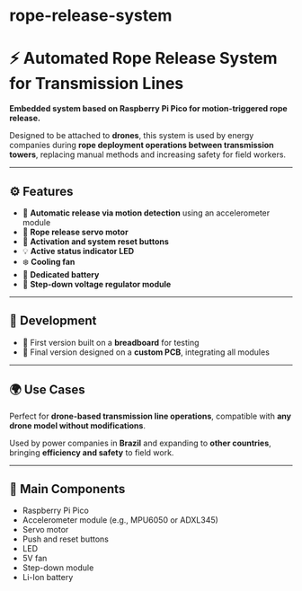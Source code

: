 # rope-release-system

# ⚡ Automated Rope Release System for Transmission Lines

**Embedded system based on Raspberry Pi Pico for motion-triggered rope release.**

Designed to be attached to **drones**, this system is used by energy companies during **rope deployment operations between transmission towers**, replacing manual methods and increasing safety for field workers.

---

## ⚙️ Features

- 🎯 **Automatic release via motion detection** using an accelerometer module
- 🔄 **Rope release servo motor**
- 🔘 **Activation and system reset buttons**
- 💡 **Active status indicator LED**
- ❄️ **Cooling fan**
- 🔋 **Dedicated battery**
- 🔻 **Step-down voltage regulator module**

---

## 🧪 Development

- 🧪 First version built on a **breadboard** for testing
- 🔩 Final version designed on a **custom PCB**, integrating all modules

---

## 🌍 Use Cases

Perfect for **drone-based transmission line operations**, compatible with **any drone model without modifications**.

Used by power companies in **Brazil** and expanding to **other countries**, bringing **efficiency and safety** to field work.

---

## 🧰 Main Components

- Raspberry Pi Pico
- Accelerometer module (e.g., MPU6050 or ADXL345)
- Servo motor
- Push and reset buttons
- LED
- 5V fan
- Step-down module
- Li-Ion battery
